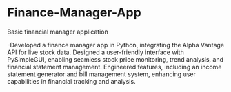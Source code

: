 # Finance-Manager-App
Basic financial manager application

-Developed a finance manager app in Python, integrating the Alpha Vantage API for live stock data. Designed a user-friendly interface with PySimpleGUI, enabling seamless stock price monitoring, trend analysis, and financial statement management. Engineered features, including an income statement generator and bill management system, enhancing user capabilities in financial tracking and analysis.
